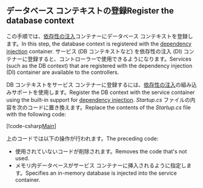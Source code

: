 ## <a name="register-the-database-context"></a><span data-ttu-id="5e9dc-101">データベース コンテキストの登録</span><span class="sxs-lookup"><span data-stu-id="5e9dc-101">Register the database context</span></span>

<span data-ttu-id="5e9dc-102">この手順では、[依存性の注入](xref:fundamentals/dependency-injection)コンテナーにデータベース コンテキストを登録します。</span><span class="sxs-lookup"><span data-stu-id="5e9dc-102">In this step, the database context is registered with the [dependency injection](xref:fundamentals/dependency-injection) container.</span></span> <span data-ttu-id="5e9dc-103">サービス (DB コンテキストなど) を依存性の注入 (DI) コンテナーに登録すると、コントローラーで使用できるようになります。</span><span class="sxs-lookup"><span data-stu-id="5e9dc-103">Services (such as the DB context) that are registered with the dependency injection (DI) container are available to the controllers.</span></span>

<span data-ttu-id="5e9dc-104">DB コンテキストをサービス コンテナーに登録するには、[依存性の注入](xref:fundamentals/dependency-injection)の組み込みサポートを使用します。</span><span class="sxs-lookup"><span data-stu-id="5e9dc-104">Register the DB context with the service container using the built-in support for [dependency injection](xref:fundamentals/dependency-injection).</span></span> <span data-ttu-id="5e9dc-105">*Startup.cs* ファイルの内容を次のコードに置き換えます。</span><span class="sxs-lookup"><span data-stu-id="5e9dc-105">Replace the contents of the *Startup.cs* file with the following code:</span></span>

[!code-csharp[Main](../../tutorials/first-web-api/sample/TodoApi/Startup.cs?highlight=2,4,12)]

<span data-ttu-id="5e9dc-106">上のコードでは以下の操作が行われます。</span><span class="sxs-lookup"><span data-stu-id="5e9dc-106">The preceding code:</span></span>

* <span data-ttu-id="5e9dc-107">使用されていないコードが削除されます。</span><span class="sxs-lookup"><span data-stu-id="5e9dc-107">Removes the code that's not used.</span></span>
* <span data-ttu-id="5e9dc-108">メモリ内データベースがサービス コンテナーに挿入されるように指定します。</span><span class="sxs-lookup"><span data-stu-id="5e9dc-108">Specifies an in-memory database is injected into the service container.</span></span>